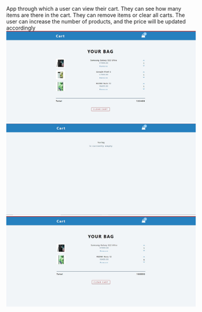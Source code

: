 App through which a user can view their cart. They can see how many items are there in the cart. They can
remove items or clear all carts. The user can increase the number of products, and the price will be
updated accordingly
![alt text](01.jpg)
![alt text](02.jpg)
![alt text](03.jpg)